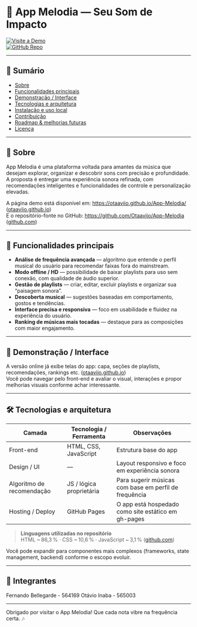 # 🎵 App Melodia — Seu Som de Impacto

[![Visite a Demo](https://img.shields.io/badge/Demo‑Online-blue)](https://otaaviio.github.io/App-Melodia/)  
[![GitHub Repo](https://img.shields.io/badge/GitHub‑Repo-gray)](https://github.com/Otaaviio/App-Melodia)

---

## 📌 Sumário

- [Sobre](#sobre)  
- [Funcionalidades principais](#funcionalidades-principais)  
- [Demonstração / Interface](#demonstração--interface)  
- [Tecnologias e arquitetura](#tecnologias-e-arquitetura)  
- [Instalação e uso local](#instalação-e-uso-local)  
- [Contribuição](#contribuição)  
- [Roadmap & melhorias futuras](#roadmap--melhorias-futuras)  
- [Licença](#licença)  

---

## 📝 Sobre

App Melodia é uma plataforma voltada para amantes da música que desejam explorar, organizar e descobrir sons com precisão e profundidade.  
A proposta é entregar uma experiência sonora refinada, com recomendações inteligentes e funcionalidades de controle e personalização elevadas.

A página demo está disponível em: https://otaaviio.github.io/App-Melodia/ ([otaaviio.github.io](https://otaaviio.github.io/App-Melodia/))  
E o repositório-fonte no GitHub: https://github.com/Otaaviio/App-Melodia ([github.com](https://github.com/Otaaviio/App-Melodia))

---

## 🚀 Funcionalidades principais

- **Análise de frequência avançada** — algoritmo que entende o perfil musical do usuário para recomendar faixas fora do mainstream.  
- **Modo offline / HD** — possibilidade de baixar playlists para uso sem conexão, com qualidade de áudio superior.  
- **Gestão de playlists** — criar, editar, excluir playlists e organizar sua “paisagem sonora”.  
- **Descoberta musical** — sugestões baseadas em comportamento, gostos e tendências.  
- **Interface precisa e responsiva** — foco em usabilidade e fluidez na experiência do usuário.  
- **Ranking de músicas mais tocadas** — destaque para as composições com maior engajamento.  

---

## 🎨 Demonstração / Interface

A versão online já exibe telas do app: capa, seções de playlists, recomendações, rankings etc. ([otaaviio.github.io](https://otaaviio.github.io/App-Melodia/))  
Você pode navegar pelo front-end e avaliar o visual, interações e propor melhorias visuais conforme achar interessante.

---

## 🛠 Tecnologias e arquitetura

| Camada | Tecnologia / Ferramenta | Observações |
|---|---|---|
| Front-end | HTML, CSS, JavaScript | Estrutura base do app |
| Design / UI | — | Layout responsivo e foco em experiência sonora |
| Algoritmo de recomendação | JS / lógica proprietária | Para sugerir músicas com base em perfil de frequência |
| Hosting / Deploy | GitHub Pages | O app está hospedado como site estático em gh-pages |

> **Linguagens utilizadas no repositório**  
> HTML ~ 86,3 % · CSS ~ 10,6 % · JavaScript ~ 3,1 % ([github.com](https://github.com/Otaaviio/App-Melodia))  

Você pode expandir para componentes mais complexos (frameworks, state management, backend) conforme o escopo evoluir.

---

## 👥 Integrantes

Fernando Bellegarde - 564169
Otávio Inaba - 565003

---

Obrigado por visitar o App Melodia! Que cada nota vibre na frequência certa. 🎶  
